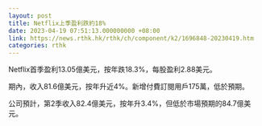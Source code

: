 ```yaml
---
layout: post
title: Netflix上季盈利跌約18%
date: 2023-04-19 07:51:13.000000000 +08:00
link: https://news.rthk.hk/rthk/ch/component/k2/1696848-20230419.htm
categories: rthk
---
```


Netflix首季盈利13.05億美元，按年跌18.3%，每股盈利2.88美元。

期內，收入81.6億美元，按年升近4%。新增付費訂閱用戶175萬，低於預期。

公司預計，第2季收入82.4億美元，按年升3.4%，但低於市場預期的84.7億美元。
